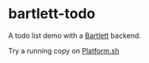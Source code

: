 # bartlett-todo
A todo list demo with a [Bartlett](https://github.com/royallthefourth/bartlett) backend.

Try a running copy on [Platform.sh](https://master-7rqtwti-ijhaqxdmarnyc.eu-3.platformsh.site/)
